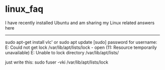 # linux_faq
I have recently installed Ubuntu and am sharing my Linux related answers here

---

sudo apt-get install vlc'
or sudo apt update 
[sudo] password for username:
E: Could not get lock /var/lib/apt/lists/lock - open (11: Resource temporarily unavailable)
E: Unable to lock directory /var/lib/apt/lists/

just write this:
sudo fuser -vki /var/lib/apt/lists/lock
